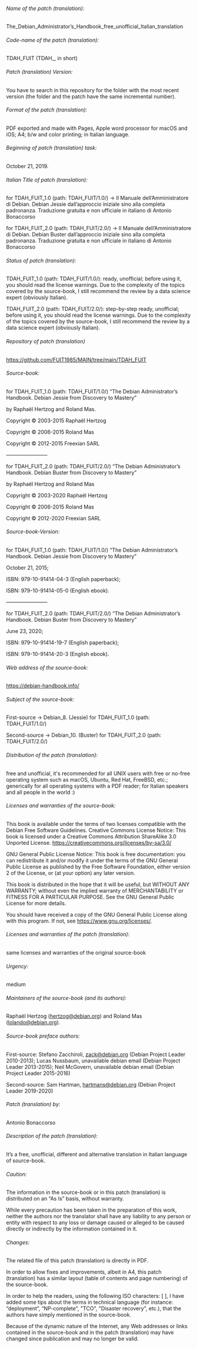 ###### Name of the patch (translation):
The_Debian_Administrator’s_Handbook_free_unofficial_Italian_translation

###### Code-name of the patch (translation):
TDAH_FUIT (TDAH_, in short)

###### Patch (translation) Version:
You have to search in this repository for the folder with the most recent version (the folder and the patch have the same incremental number).

###### Format of the patch (translation):
PDF exported and made with Pages, Apple word processor for macOS and iOS; A4; b/w and color printing; in Italian language.

###### Beginning of patch (translation) task:
October 21, 2019.

###### Italian Title of patch (translation):

for TDAH_FUIT_1.0 (path: TDAH_FUIT/1.0/) -> Il Manuale dell’Amministratore di Debian. Debian Jessie dall’approccio iniziale sino alla completa padronanza. Traduzione gratuita e non ufficiale in italiano di Antonio Bonaccorso

for TDAH_FUIT_2.0 (path: TDAH_FUIT/2.0/) -> Il Manuale dell’Amministratore di Debian. Debian Buster dall’approccio iniziale sino alla completa padronanza. Traduzione gratuita e non ufficiale in italiano di Antonio Bonaccorso

###### Status of patch (translation):

TDAH_FUIT_1.0 (path: TDAH_FUIT/1.0/): ready, unofficial; before using it, you should read the license warnings. Due to the complexity of the topics covered by the source-book, I still recommend the review by a data science expert (obviously Italian).

TDAH_FUIT_2.0 (path: TDAH_FUIT/2.0/): step-by-step ready, unofficial; before using it, you should read the license warnings. Due to the complexity of the topics covered by the source-book, I still recommend the review by a data science expert (obviously Italian).

###### Repository of patch (translation)

https://github.com/FUIT1985/MAIN/tree/main/TDAH_FUIT

###### Source-book:

for TDAH_FUIT_1.0 (path: TDAH_FUIT/1.0/)
“The Debian Administrator’s Handbook. Debian Jessie from Discovery to Mastery”

by Raphaël Hertzog and Roland Mas.

Copyright © 2003-2015 Raphaël Hertzog

Copyright © 2006-2015 Roland Mas

Copyright © 2012-2015 Freexian SARL

————————

for TDAH_FUIT_2.0 (path: TDAH_FUIT/2.0/)
“The Debian Administrator’s Handbook. Debian Buster from Discovery to Mastery”

by Raphaël Hertzog and Roland Mas

Copyright © 2003-2020 Raphaël Hertzog

Copyright © 2006-2015 Roland Mas

Copyright © 2012-2020 Freexian SARL

###### Source-book-Version:

for TDAH_FUIT_1.0 (path: TDAH_FUIT/1.0/)
“The Debian Administrator’s Handbook. Debian Jessie from Discovery to Mastery”

October 21, 2015;

ISBN: 979-10-91414-04-3 (English paperback);

ISBN: 979-10-91414-05-0 (English ebook).

————————

for TDAH_FUIT_2.0 (path: TDAH_FUIT/2.0/)
“The Debian Administrator’s Handbook. Debian Buster from Discovery to Mastery”

June 23, 2020;

ISBN: 979-10-91414-19-7 (English paperback);

ISBN: 979-10-91414-20-3 (English ebook).

###### Web address of the source-book:

https://debian-handbook.info/

###### Subject of the source-book:

First-source -> Debian_8. (Jessie) for TDAH_FUIT_1.0 (path: TDAH_FUIT/1.0/)

Second-source -> Debian_10. (Buster) for TDAH_FUIT_2.0 (path: TDAH_FUIT/2.0/)

###### Distribution of the patch (translation):

free and unofficial, it's recommended for all UNIX users with free or no-free operating system such as macOS, Ubuntu, Red Hat, FreeBSD, etc.; generically for all operating systems with a PDF reader; for Italian speakers and all people in the world :)

###### Licenses and warranties of the source-book:

This book is available under the terms of two licenses compatible with the Debian Free Software Guidelines. Creative Commons License Notice: This book is licensed under a Creative Commons Attribution ShareAlike 3.0 Unported License. https://creativecommons.org/licenses/by-sa/3.0/

GNU General Public License Notice: This book is free documentation: you can redistribute it and/or modify it under the terms of the GNU General Public License as published by the Free Software Foundation, either version 2 of the License, or (at your option) any later version.

This book is distributed in the hope that it will be useful, but WITHOUT ANY WARRANTY; without even the implied warranty of MERCHANTABILITY or FITNESS FOR A PARTICULAR PURPOSE. See the GNU General Public License for more details.

You should have received a copy of the GNU General Public License along with this program. If not, see https://www.gnu.org/licenses/.

###### Licenses and warranties of the patch (translation):

same licenses and warranties of the original source-book

###### Urgency:
medium

###### Maintainers of the source-book (and its authors):

Raphaël Hertzog (hertzog@debian.org) and Roland Mas (lolando@debian.org).

###### Source-book preface authors:

First-source: Stefano Zacchiroli, zack@debian.org (Debian Project Leader 2010-2013); Lucas Nussbaum, unavailable debian email (Debian Project Leader 2013-2015); Neil McGovern, unavailable debian email (Debian Project Leader 2015-2016)

Second-source: Sam Hartman, hartmans@debian.org (Debian Project Leader 2019-2020)

###### Patch (translation) by:
Antonio Bonaccorso

###### Description of the patch (translation):

It’s a free, unofficial, different and alternative translation in Italian language of source-book.

###### Caution:

The information in the source-book or in this patch (translation) is distributed on an “As Is” basis, without warranty.

While every precaution has been taken in the preparation of this work, neither the authors nor the translator shall have any liability to any person or entity with respect to any loss or damage caused or alleged to be caused directly or indirectly by the information contained in it.

###### Changes:

The related file of this patch (translation) is directly in PDF.

In order to allow fixes and improvements, albeit in A4, this patch (translation) has a similar layout (table of contents and page numbering) of the source-book.

In order to help the readers, using the following ISO characters: [ ], I have added some tips about the terms in technical language (for instance: “deployment”, “NP-complete", "TCO", "Disaster recovery", etc.), that the authors have simply mentioned in the source-book.

Because of the dynamic nature of the Internet, any Web addresses or links contained in the source-book and in the patch (translation) may have changed since publication and may no longer be valid.
